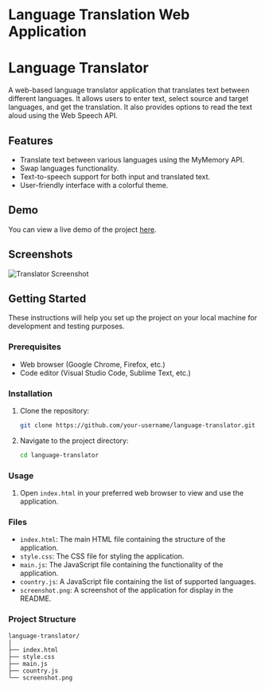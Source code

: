 # Language Translation Web Application
# Language Translator

A web-based language translator application that translates text between different languages. It allows users to enter text, select source and target languages, and get the translation. It also provides options to read the text aloud using the Web Speech API.

## Features

- Translate text between various languages using the MyMemory API.
- Swap languages functionality.
- Text-to-speech support for both input and translated text.
- User-friendly interface with a colorful theme.

## Demo

You can view a live demo of the project [here](#).

## Screenshots

![Translator Screenshot](screenshot.png)

## Getting Started

These instructions will help you set up the project on your local machine for development and testing purposes.

### Prerequisites

- Web browser (Google Chrome, Firefox, etc.)
- Code editor (Visual Studio Code, Sublime Text, etc.)

### Installation

1. Clone the repository:
    ```bash
    git clone https://github.com/your-username/language-translator.git
    ```
2. Navigate to the project directory:
    ```bash
    cd language-translator
    ```

### Usage

1. Open `index.html` in your preferred web browser to view and use the application.

### Files

- `index.html`: The main HTML file containing the structure of the application.
- `style.css`: The CSS file for styling the application.
- `main.js`: The JavaScript file containing the functionality of the application.
- `country.js`: A JavaScript file containing the list of supported languages.
- `screenshot.png`: A screenshot of the application for display in the README.

### Project Structure

```plaintext
language-translator/
│
├── index.html
├── style.css
├── main.js
├── country.js
└── screenshot.png
